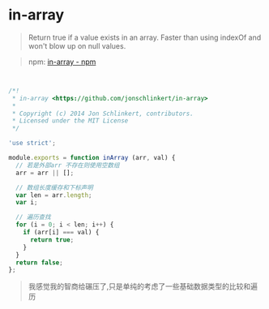 # in-array

> Return true if a value exists in an array. Faster than using indexOf and won't blow up on null values.

> npm: [in-array - npm](https://www.npmjs.com/package/in-array)

```javascript


/*!
 * in-array <https://github.com/jonschlinkert/in-array>
 *
 * Copyright (c) 2014 Jon Schlinkert, contributors.
 * Licensed under the MIT License
 */

'use strict';

module.exports = function inArray (arr, val) {
  // 若是外部arr 不存在则使用空数组
  arr = arr || [];

  // 数组长度缓存和下标声明
  var len = arr.length;
  var i;

  // 遍历查找
  for (i = 0; i < len; i++) {
    if (arr[i] === val) {
      return true;
    }
  }
  return false;
};

```

> 我感觉我的智商给碾压了,只是单纯的考虑了一些基础数据类型的比较和遍历

